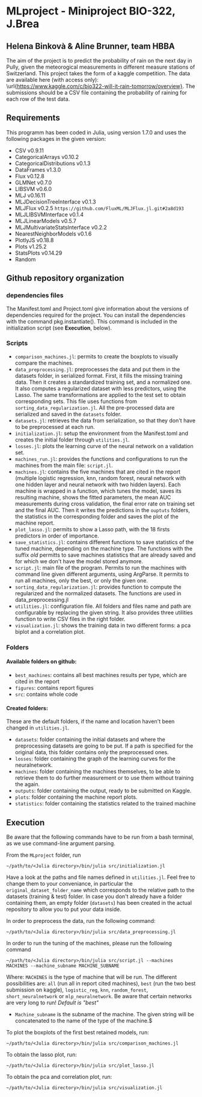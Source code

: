 # MLproject - Miniproject BIO-322, J.Brea
## Helena Binkovà & Aline Brunner, team HBBA

The aim of the project is to predict the probability of rain on the next day in Pully, given the meteorogical measurements in different measure stations of Switzerland.
This project takes the form of a kaggle competition. The data are available here (with access only): \url{https://www.kaggle.com/c/bio322-will-it-rain-tomorrow/overview}.
The submissions should be a CSV file containing the probability of raining for each row of the test data. 

## Requirements 
This programm has been coded in Julia, using version 1.7.0 and uses the following packages in the given version:

- CSV v0.9.11
- CategoricalArrays v0.10.2
- CategoricalDistributions v0.1.3
- DataFrames v1.3.0
- Flux v0.12.8
- GLMNet v0.7.0
- LIBSVM v0.6.0
- MLJ v0.16.11
- MLJDecisionTreeInterface v0.1.3
- MLJFlux v0.2.5 `https://github.com/FluxML/MLJFlux.jl.git#2a8d193`
- MLJLIBSVMInterface v0.1.4
- MLJLinearModels v0.5.7
- MLJMultivariateStatsInterface v0.2.2
- NearestNeighborModels v0.1.6
- PlotlyJS v0.18.8
- Plots v1.25.2
- StatsPlots v0.14.29
- Random


## Github repository organization 
### dependencies files
The Manifest.toml and Project.toml give information about the versions of dependencies required for the project. 
You can install the dependencies with the command pkg.instantiate(). This command is included in the initialization script (see **Execution**, below). 

### Scripts
- `comparison_machines.jl`: permits to create the boxplots to visually compare the machines. 
- `data_preprocessing.jl`: preprocesses the data and put them in the datasets folder, in serialized format. First, it fills the missing training data. Then it creates a standardized training set, and a normalized one. It also computes a regularized dataset with less predictors, using the Lasso. The same transformations are applied to the test set to obtain corresponding sets. This file uses functions from `sorting_data_regularization.jl`. All the pre-processed data are serialized and saved in the `datasets` folder. 
- `datasets.jl`: retrieves the data from serialization, so that they don't have to be preprocessed at each run. 
- `initialization.jl`: setup the environment from the Manifest.toml and creates the initial folder through `utilities.jl`.
- `losses.jl`: plots the learning curve of the neural network on a validation set.
- `machines_run.jl`: provides the functions and configurations to run the machines from the main file: `script.jl`.
- `machines.jl`: contains the five machines that are cited in the report (multiple logistic regression, knn, random forest, neural network with one hidden layer and neural network with two hidden layers). Each machine is wrapped in a function, which tunes the model, saves its resulting machine, shows the fitted parameters, the mean AUC measurements during cross validation, the final error rate on training set and the final AUC. Then it writes the predictions in the `ouptuts` folders, the statistics in the corresponding folder and saves the plot of the machine report.
- `plot_lasso.jl`: permits to show a Lasso path, with the 18 firsts predictors in order of importance. 
- `save_statistics.jl`: contains different functions to save statistics of the tuned machine, depending on the machine type. The functions with the suffix *old* permitts to save machines statistics that are already saved and for which we don't have the model stored anymore. 
- `script.jl`: main file of the program. Permits to run the machines with command line given different arguments, using ArgParse. It permits to run all machines, only the best, or only the given one. 
- `sorting_data_regularization.jl`: provides function to compute the regularized and the normalized datasets. The functions are used in data_preprocessing.jl
- `utilities.jl`: configuration file. All folders and files name and path are configurable by replacing the given string. It also provides three utilities function to write CSV files in the right folder. 
- `visualization.jl`: shows the training data in two different forms: a pca biplot and a correlation plot.


### Folders
#### Available folders on github:
- `best_machines`: contains all best machines results per type, which are cited in the report
- `figures`: contains report figures
- `src`: contains whole code 

#### Created folders:
These are the default folders, if the name and location haven't been changed in `utilities.jl`.

- `datasets`: folder containing the initial datasets and where the preprocessing datasets are going to be put. If a path is specified for the original data, this folder contains only the preprocessed ones.
- `losses`: folder containing the graph of the learning curves for the neuralnetwork.
- `machines`: folder containing the machines themselves, to be able to retrieve them to do further measurement or to use them without training the again.
- `outputs`: folder containing the output, ready to be submitted on Kaggle. 
- `plots`: folder containing the machine report plots. 
- `statistics`: folder containing the statistics related to the trained machine

## Execution


Be aware that the following commands have to be run from a bash terminal, as we use command-line argument parsing.

From the `MLproject` folder, run
```
~/path/to/<Julia directory>/bin/julia src/initialization.jl
```
Have a look at the paths and file names defined in `utilities.jl`. Feel free to change them to your conveniance, in particular the `original_dataset_folder_name` which corresponds to the relative path to the datasets (training & test) folder. In case you don't already have a folder containing them, an empty folder (`datasets`) has been created in the actual repository to allow you to put your data inside. 

In order to preprocess the data, run the following command:
```
~/path/to/<Julia directory>/bin/julia src/data_preprocessing.jl
```

In order to run the tuning of the machines, please run the following command 

```
~/path/to/<Julia directory>/bin/julia src/script.jl --machines MACHINES --machine_subname MACHINE_SUBNAME
```
Where:
`MACHINES` is the type of machine that will be run. The different possibilities are: `all` (run all in report cited machines), `best` (run the two best submission on kaggle), `logistic_reg`, `knn`, `random_forest`, `short_neuralnetwork` or `mlp_neuralnetwork`. Be aware that certain networks are very long to run! *Default is "best"*
- `Machine_subname` is the subname of the machine. The given string will be concatenated to the name of the type of the machine.$

To plot the boxplots of the first best retained models, run:
```
~/path/to/<Julia directory>/bin/julia src/comparison_machines.jl
```
To obtain the lasso plot, run:
```
~/path/to/<Julia directory>/bin/julia src/plot_lasso.jl
```
To obtain the pca and correlation plot, run:
```
~/path/to/<Julia directory>/bin/julia src/visualization.jl
```




